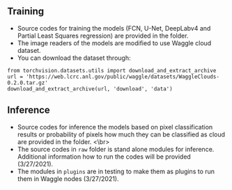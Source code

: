 ## Training
- Source codes for training the models (FCN, U-Net, DeepLabv4 and Partial Least Squares regression) are provided in the folder. <br/>
- The image readers of the models are modified to use Waggle cloud dataset. <br/>
- You can download the dataset through:
```
from torchvision.datasets.utils import download_and_extract_archive
url = 'https://web.lcrc.anl.gov/public/waggle/datasets/WaggleClouds-0.2.0.tar.gz'
download_and_extract_archive(url, 'download', 'data')
```

## Inference
- Source codes for inference the models based on pixel classification results or probability of pixels how much they can be classified as cloud are provided in the folder. <\br>
- The source codes in `raw` folder is stand alone modules for inference. Additional information how to run the codes will be provided (3/27/2021).
- The modules in `plugins` are in testing to make them as plugins to run them in Waggle nodes (3/27/2021).
